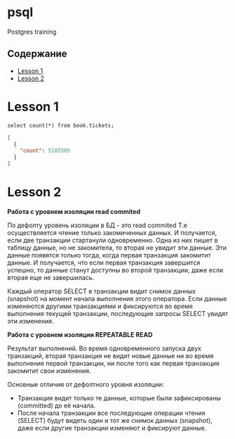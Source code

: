 # psql
Postgres training

## Содержание
- [Lesson 1](#Lesson-1)
- [Lesson 2](#Lesson-2)

# Lesson 1

```postgresql
select count(*) from book.tickets;
```

```json
[
  {
    "count": 5185505
  }
]
```

# Lesson 2

**Работа с уровнем изоляции read commited**

По дефолту уровень изоляции в БД - это read commited 
Т.е осуществляется чтение только закомиченных данных. И получается, если две транзакции стартанули одновременно. 
Одна из них пишет в таблицу данные, но не закомитела, то вторая не увидит эти данные. Эти данные появятся только тогда, 
когда первая транзакция закомитит данные. И получается, что если первая транзакция завершится успешно, то данные станут доступны
во второй транзакции, даже если вторая еще не завершилась.

Каждый оператор SELECT в транзакции видит снимок данных (snapshot) на момент начала выполнения этого оператора.
Если данные изменяются другими транзакциями и фиксируются во время выполнения текущей транзакции, последующие запросы SELECT увидят эти изменения.

**Работа с уровнем изоляции REPEATABLE READ**

Результат выполнений. Во время одновременного запуска двух транзакций, вторая транзакция не видит новые данные ни во время 
выполнения первой транзакции, ни после того как первая транзакция закомитит свои изменения.

Основные отличия от дефолтного уровня изоляции:
- Транзакция видит только те данные, которые были зафиксированы (committed) до её начала.
- После начала транзакции все последующие операции чтения (SELECT) будут видеть один и тот же снимок данных (snapshot), 
даже если другие транзакции изменяют и фиксируют данные.
